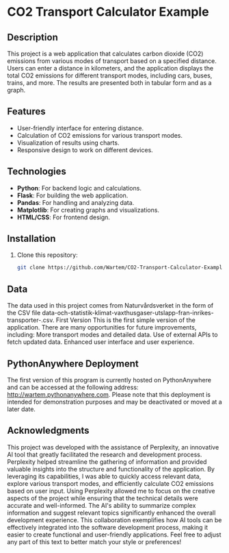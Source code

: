 # CO2 Transport Calculator Example

## Description
This project is a web application that calculates carbon dioxide (CO2) emissions from various modes of transport based on a specified distance. Users can enter a distance in kilometers, and the application displays the total CO2 emissions for different transport modes, including cars, buses, trains, and more. The results are presented both in tabular form and as a graph.

## Features
- User-friendly interface for entering distance.
- Calculation of CO2 emissions for various transport modes.
- Visualization of results using charts.
- Responsive design to work on different devices.

## Technologies
- **Python**: For backend logic and calculations.
- **Flask**: For building the web application.
- **Pandas**: For handling and analyzing data.
- **Matplotlib**: For creating graphs and visualizations.
- **HTML/CSS**: For frontend design.

## Installation
1. Clone this repository:
   ```bash
   git clone https://github.com/Wartem/CO2-Transport-Calculator-Example.git

## Data
The data used in this project comes from Naturvårdsverket in the form of the CSV file data-och-statistik-klimat-vaxthusgaser-utslapp-fran-inrikes-transporter-.csv.
First Version
This is the first simple version of the application. There are many opportunities for future improvements, including:
More transport modes and detailed data.
Use of external APIs to fetch updated data.
Enhanced user interface and user experience.

## PythonAnywhere Deployment
The first version of this program is currently hosted on PythonAnywhere and can be accessed at the following address: http://wartem.pythonanywhere.com. Please note that this deployment is intended for demonstration purposes and may be deactivated or moved at a later date.

## Acknowledgments
This project was developed with the assistance of Perplexity, an innovative AI tool that greatly facilitated the research and development process. Perplexity helped streamline the gathering of information and provided valuable insights into the structure and functionality of the application. By leveraging its capabilities, I was able to quickly access relevant data, explore various transport modes, and efficiently calculate CO2 emissions based on user input.
Using Perplexity allowed me to focus on the creative aspects of the project while ensuring that the technical details were accurate and well-informed. The AI's ability to summarize complex information and suggest relevant topics significantly enhanced the overall development experience. This collaboration exemplifies how AI tools can be effectively integrated into the software development process, making it easier to create functional and user-friendly applications. Feel free to adjust any part of this text to better match your style or preferences!
